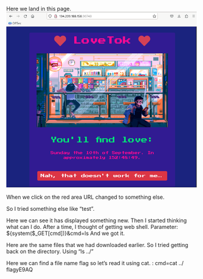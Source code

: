 
 
Here we land in this page.
![Img 1](https://github.com/skrytify/CTF_Writeups/blob/sub/HTB_LoveTok_Writeups./Images/Screenshot%202023-09-04%20195357.png)

When we click on the red area URL changed to something else.
 
So I tried something else like “test”.
 
Here we can see it has displayed something new. Then I started thinking what can I do.
After a time, I thought of getting web shell. 
Parameter: ${system($_GET[cmd])}&cmd=ls
And we got it.
 
Here are the same files that we had downloaded earlier. 
So I tried getting back on the directory. Using “ls ../”
 
Here we can find a file name flag so let’s read it using cat.
: cmd=cat ../ flagyE9AQ
